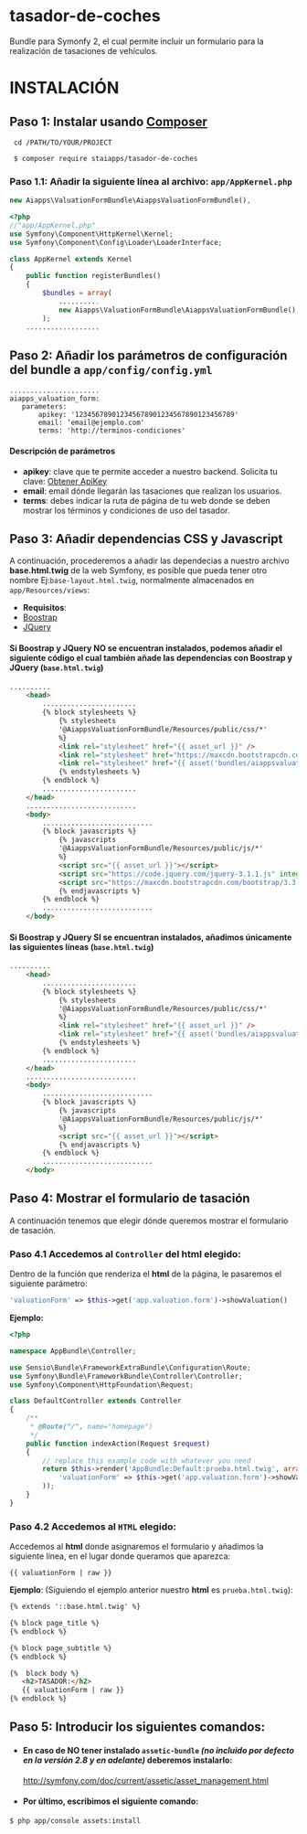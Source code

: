 # tasador-de-coches
Bundle para Symonfy 2, el cual permite incluir un formulario para la realización de tasaciones de vehículos.

# INSTALACIÓN
## Paso 1: Instalar usando [Composer](https://getcomposer.org/) 

```shell
 cd /PATH/TO/YOUR/PROJECT

 $ composer require staiapps/tasador-de-coches
```

### Paso 1.1: Añadir la siguiente línea al archivo: `app/AppKernel.php` 
```php
new Aiapps\ValuationFormBundle\AiappsValuationFormBundle(),
```

```php
<?php
//"app/AppKernel.php"
use Symfony\Component\HttpKernel\Kernel;
use Symfony\Component\Config\Loader\LoaderInterface;

class AppKernel extends Kernel
{
    public function registerBundles()
    {
        $bundles = array(
            ..........
            new Aiapps\ValuationFormBundle\AiappsValuationFormBundle(),
        );
    ..................
```
## Paso 2: Añadir los parámetros de configuración del bundle a `app/config/config.yml`
```
......................
aiapps_valuation_form:
   parameters:
       apikey: '123456789012345678901234567890123456789'
       email: ‘email@ejemplo.com'
       terms: 'http://terminos-condiciones'
```
#### Descripción de parámetros
* **apikey**: clave que te permite acceder a nuestro backend. Solicita tu clave: [Obtener ApiKey](http://staiapps.com/app/tasador-de-coches/)
* **email**: email dónde llegarán las tasaciones que realizan los usuarios.
* **terms**: debes indicar la ruta de página de tu web donde se deben mostrar los términos y condiciones de uso del tasador.

## Paso 3: Añadir dependencias CSS y Javascript
A continuación, procederemos a añadir las dependecias a nuestro archivo **base.html.twig** de la web Symfony, es posible que pueda tener otro nombre Ej:`base-layout.html.twig`, normalmente almacenados en `app/Resources/views`: 
*  **Requisitos**:
  * [Boostrap](http://getbootstrap.com/getting-started/)
  * [JQuery](https://code.jquery.com/)

#### Si Boostrap y JQuery **NO** se encuentran instalados, podemos añadir el siguiente código el cual también añade las dependencias con Boostrap y JQuery  (`base.html.twig`)

```html
..........
    <head>
        .......................
        {% block stylesheets %}
            {% stylesheets
            '@AiappsValuationFormBundle/Resources/public/css/*'
            %}
            <link rel="stylesheet" href="{{ asset_url }}" />
            <link rel="stylesheet" href="https://maxcdn.bootstrapcdn.com/bootstrap/3.3.7/css/bootstrap.min.css" integrity="sha384-BVYiiSIFeK1dGmJRAkycuHAHRg32OmUcww7on3RYdg4Va+PmSTsz/K68vbdEjh4u" crossorigin="anonymous">
            <link rel="stylesheet" href="{{ asset('bundles/aiappsvaluationform/css/style.css') }}" type="text/css" media="all" />
            {% endstylesheets %}
        {% endblock %}
        .......................
    </head>
    ...........................
    <body>
        ...........................
        {% block javascripts %}
            {% javascripts
            '@AiappsValuationFormBundle/Resources/public/js/*'
            %}
            <script src="{{ asset_url }}"></script>
            <script src="https://code.jquery.com/jquery-3.1.1.js" integrity="sha256-16cdPddA6VdVInumRGo6IbivbERE8p7CQR3HzTBuELA=" crossorigin="anonymous"></script>
            <script src="https://maxcdn.bootstrapcdn.com/bootstrap/3.3.7/js/bootstrap.min.js" integrity="sha384-Tc5IQib027qvyjSMfHjOMaLkfuWVxZxUPnCJA7l2mCWNIpG9mGCD8wGNIcPD7Txa" crossorigin="anonymous"></script>
            {% endjavascripts %}
        {% endblock %}
        ...........................
    </body>
```

#### Si Boostrap y JQuery **SI** se encuentran instalados, añadimos únicamente las siguientes líneas  (`base.html.twig`)

```html
..........
    <head>
        .......................
        {% block stylesheets %}
            {% stylesheets
            '@AiappsValuationFormBundle/Resources/public/css/*'
            %}
            <link rel="stylesheet" href="{{ asset_url }}" />
            <link rel="stylesheet" href="{{ asset('bundles/aiappsvaluationform/css/style.css') }}" type="text/css" media="all" />
            {% endstylesheets %}
        {% endblock %}
        .......................
    </head>
    ...........................
    <body>
        ...........................
        {% block javascripts %}
            {% javascripts
            '@AiappsValuationFormBundle/Resources/public/js/*'
            %}
            <script src="{{ asset_url }}"></script>
            {% endjavascripts %}
        {% endblock %}
        ...........................
    </body>
```
## Paso 4: Mostrar el formulario de tasación
 A continuación tenemos que elegir dónde queremos mostrar el formulario de tasación.
 
### Paso 4.1 Accedemos al `Controller` del html elegido:

Dentro de la función que renderiza el **html** de la página, le pasaremos el siguiente parámetro:
```php
'valuationForm' => $this->get('app.valuation.form')->showValuation()
```
**Ejemplo:**
```php
<?php

namespace AppBundle\Controller;

use Sensio\Bundle\FrameworkExtraBundle\Configuration\Route;
use Symfony\Bundle\FrameworkBundle\Controller\Controller;
use Symfony\Component\HttpFoundation\Request;

class DefaultController extends Controller
{
    /**
     * @Route("/", name="homepage")
     */
    public function indexAction(Request $request)
    {
        // replace this example code with whatever you need
        return $this->render('AppBundle:Default:prueba.html.twig', array(
            'valuationForm' => $this->get('app.valuation.form')->showValuation()
        ));
    }
}
```

### Paso 4.2 Accedemos al `HTML` elegido:

Accedemos al **html** donde asignaremos el formulario y añadimos la siguiente línea, en el lugar donde queramos que aparezca:
```
{{ valuationForm | raw }}
```

**Ejemplo**: (Siguiendo el ejemplo anterior nuestro **html** es `prueba.html.twig`):
```html
{% extends '::base.html.twig' %}

{% block page_title %}
{% endblock %}

{% block page_subtitle %}
{% endblock %}

{%  block body %}
   <h2>TASADOR:</h2>
   {{ valuationForm | raw }}
{% endblock %}
```


## Paso 5: Introducir los siguientes comandos:

* #### En caso de **NO** tener instalado `assetic-bundle` *(no incluido por defecto en la versión 2.8 y en adelante)* deberemos instalarlo:
  http://symfony.com/doc/current/assetic/asset_management.html



* #### Por último, escribimos el siguiente comando:
```shell
$ php app/console assets:install
```
